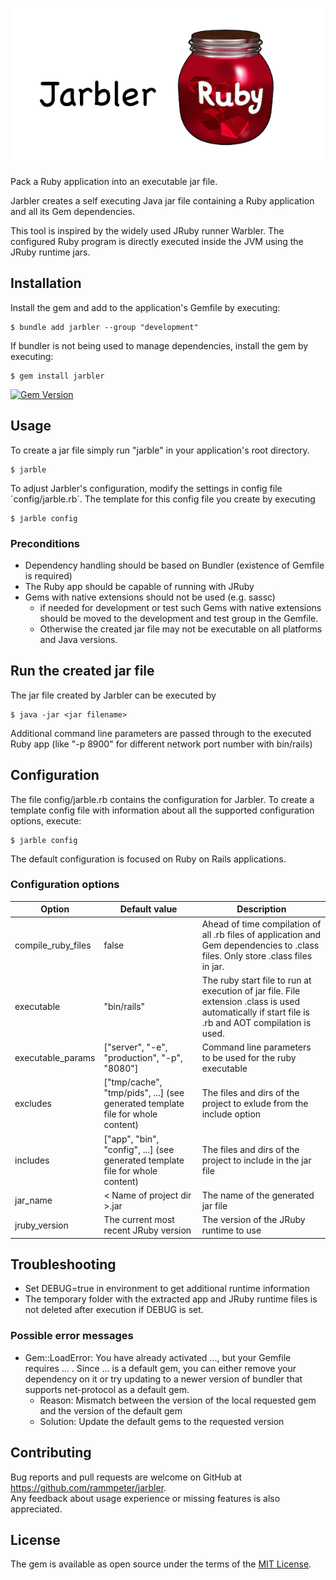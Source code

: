 ![# Jarbler](doc/images/jarbler_logo.png)

Pack a Ruby application into an executable jar file.

Jarbler creates a self executing Java jar file containing a Ruby application and all its Gem dependencies.

This tool is inspired by the widely used JRuby runner Warbler. 
The configured Ruby program is directly executed inside the JVM using the JRuby runtime jars.

## Installation

Install the gem and add to the application's Gemfile by executing:

    $ bundle add jarbler --group "development"

If bundler is not being used to manage dependencies, install the gem by executing:

    $ gem install jarbler
    
[![Gem Version](https://badge.fury.io/rb/jarbler.svg)](https://badge.fury.io/rb/jarbler)

## Usage

To create a jar file simply run "jarble" in your application's root directory.

    $ jarble
    
To adjust Jarbler's configuration, modify the settings in config file ´config/jarble.rb´. The template for this config file you create by executing

    $ jarble config

### Preconditions
* Dependency handling should be based on Bundler (existence of Gemfile is required)
* The Ruby app should be capable of running with JRuby
* Gems with native extensions should not be used (e.g. sassc)
  * if needed for development or test such Gems with native extensions should be moved to the development and test group in the Gemfile.
  * Otherwise the created jar file may not be executable on all platforms and Java versions.

## Run the created jar file
The jar file created by Jarbler can be executed by

    $ java -jar <jar filename>
    
Additional command line parameters are passed through to the executed Ruby app (like "-p 8900" for different network port number with bin/rails)

## Configuration

The file config/jarble.rb contains the configuration for Jarbler. 
To create a template config file with information about all the supported configuration options, execute:

    $ jarble config

The default configuration is focused on Ruby on Rails applications.<br>

### Configuration options
| Option            | Default value                                                                  | Description                                                                                                                                        |
|-------------------|--------------------------------------------------------------------------------|----------------------------------------------------------------------------------------------------------------------------------------------------|
| compile_ruby_files| false                                                                          | Ahead of time compilation of all .rb files of application and Gem dependencies to .class files. Only store .class files in jar.                    |
| executable        | "bin/rails"                                                                    | The ruby start file to run at execution of jar file. File extension .class is used automatically if start file is .rb and AOT compilation is used. |
| executable_params | ["server", "-e", "production", "-p", "8080"]                                   | Command line parameters to be used for the ruby executable                                                                                         |
| excludes          | ["tmp/cache", "tmp/pids", ...] (see generated template file for whole content) | The files and dirs of the project to exlude from the include option                                                                                |
| includes          | ["app", "bin", "config", ...] (see generated template file for whole content)  | The files and dirs of the project to include in the jar file                                                                                       |
| jar_name          | &lt; Name of project dir &gt;.jar                                              | The name of the generated jar file                                                                                                                 |
| jruby_version     | The current most recent JRuby version                                          | The version of the JRuby runtime to use                                                                                                            |


## Troubleshooting
* Set DEBUG=true in environment to get additional runtime information
* The temporary folder with the extracted app and JRuby runtime files is not deleted after execution if DEBUG is set.

### Possible error messages
* Gem::LoadError: You have already activated ..., but your Gemfile requires ... . Since ... is a default gem, you can either remove your dependency on it or try updating to a newer version of bundler that supports net-protocol as a default gem.
  * Reason: Mismatch between the version of the local requested gem and the version of the default gem
  * Solution: Update the default gems to the requested version


## Contributing

Bug reports and pull requests are welcome on GitHub at https://github.com/rammpeter/jarbler. <br>
Any feedback about usage experience or missing features is also appreciated.

## License

The gem is available as open source under the terms of the [MIT License](https://opensource.org/licenses/MIT).
